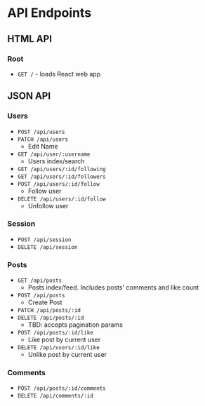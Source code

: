 # API Endpoints

## HTML API

### Root

- `GET /` - loads React web app

## JSON API

### Users

- `POST /api/users`
- `PATCH /api/users`
  - Edit Name
- `GET /api/user/:username`
  - Users index/search
- `GET /api/users/:id/following`
- `GET /api/users/:id/followers`
- `POST /api/users/:id/follow`
  - Follow user
- `DELETE /api/users/:id/follow`
  - Unfollow user

### Session

- `POST /api/session`
- `DELETE /api/session`

### Posts

- `GET /api/posts`
  - Posts index/feed. Includes posts' comments and like count
- `POST /api/posts`
  - Create Post
- `PATCH /api/posts/:id`
- `DELETE /api/posts/:id`
  - TBD: accepts pagination params
- `POST /api/posts/:id/like`
  - Like post by current user
- `DELETE /api/users/:id/like`
  - Unlike post by current user

### Comments

- `POST /api/posts/:id/comments`
- `DELETE /api/comments/:id`
